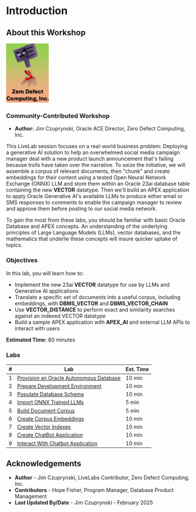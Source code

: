 # Introduction

## About this Workshop

![Logo](images/zdclogo.png)

### Community-Contributed Workshop

* **Author:** Jim Czuprynski, Oracle ACE Director, Zero Defect Computing, Inc.

This LiveLab session focuses on a real-world business problem: Deploying a generative AI solution to help an overwhelmed social media campaign manager deal with a new product launch announcement that's failing because trolls have taken over the narrative. To seize the initiative, we will assemble a corpus of relevant documents, then "chunk" and create embeddings for their content using a tested Open Neural Network Exchange (ONNX) LLM and store them within an Oracle 23ai database table containing the new **VECTOR** datatype. Then we'll build an APEX application to apply Oracle Generative AI's available LLMs to produce either email or SMS responses to comments to enable the campaign manager to review and approve them before posting to our social media network.

To gain the most from these labs, you should be familiar with basic Oracle Database and APEX concepts. An understanding of the underlying principles of Large Language Models (LLMs), vector databases, and the mathematics that underlie these concepts will insure quicker uptake of topics.

### Objectives
In this lab, you will learn how to:
- Implement the new 23ai **VECTOR** datatype for use by LLMs and Generative AI applications
- Translate a specific set of documents into a useful corpus, including embeddings, with **DBMS_VECTOR** and **DBMS_VECTOR_CHAIN**
- Use **VECTOR_DISTANCE** to perform exact and similarity searches against an indexed VECTOR datatype
- Build a sample APEX application with **APEX_AI** and external LLM APIs to interact with users


**Estimated Time:** 80 minutes

### Labs

| # | Lab | Est. Time |
| --- | --- | --- |
| 1 | [Provision an Oracle Autonomous Database](?lab=initialize-livelabs-environment) | 10 min |
| 2 | [Prepare Development Environment](?lab=prepare-development-environment) | 10 min |
| 3 | [Populate Database Schema](?lab=populate-database-schema) | 10 min |
| 4 | [Import ONNX Trained LLMs](?lab=import-genai-llms) | 5 min |
| 5 | [Build Document Corpus](?lab=build-llm-corpus) | 5 min |
| 6 | [Create Corpus Embeddings](?lab=create-corpus-embeddings) | 10 min |
| 7 | [Create Vector Indexes](?lab=create-vector-indexes) | 10 min |
| 8 | [Create ChatBot Application](?lab=create-chatbot-application) | 10 min |
| 9 | [Interact With Chatbot Application](?lab=interact-with-chatbot) | 10 min |

## Acknowledgements

* **Author** - Jim Czuprynski, LiveLabs Contributor, Zero Defect Computing, Inc.
* **Contributors** - Hope Fisher, Program Manager, Database Product Management
* **Last Updated By/Date** - Jim Czuprynski - February 2025